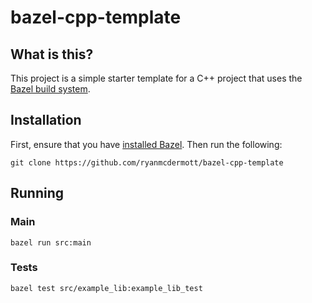 # bazel-cpp-template

## What is this?

This project is a simple starter template for a C++ project that uses the [Bazel build system](https://www.bazel.build/).

## Installation

First, ensure that you have [installed Bazel](https://docs.bazel.build/versions/3.2.0/install.html). Then run the following:

```
git clone https://github.com/ryanmcdermott/bazel-cpp-template
```

## Running

### Main

```
bazel run src:main
```

### Tests

```
bazel test src/example_lib:example_lib_test
```
